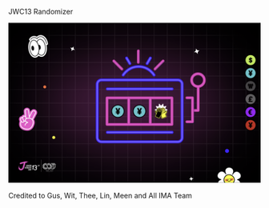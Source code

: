 JWC13 Randomizer

![](https://raw.githubusercontent.com/WebmasterCamp/jwc13-randomizer/main/Screenshot.png)

Credited to Gus, Wit, Thee, Lin, Meen and All IMA Team
